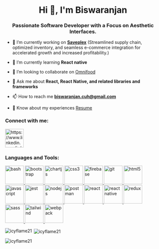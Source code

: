<h1 align="center">Hi 👋, I'm Biswaranjan</h1>
<h3 align="center">Passionate Software Developer with a Focus on Aesthetic Interfaces.</h3>

- 🔭 I’m currently working on **[Saveplex](https://saveplex.com/)** (Streamlined supply chain, optimized inventory, and seamless e-commerce integration for accelerated growth and increased profitability.)

- 🌱 I’m currently learning **React native**

- 👯 I’m looking to collaborate on [Omnifood](https://github.com/icyflame21/Omnifood)

- 💬 Ask me about **React, React Native, and related libraries and frameworks**

- 📫 How to reach me **biswaranjan.cuh@gmail.com**

- 📄 Know about my experiences [Resume](https://drive.google.com/file/d/1M6WNaKyka5I_vPDH-oKIxQWOIjDSUbal/view?usp=sharing)

<h3 align="left">Connect with me:</h3>
<p align="left">
<a href="https://www.linkedin.com/in/biswaranjan-s/" target="blank"><img align="center" src="https://i.ibb.co/2dSkTF4/linkedin-svgrepo-com.png" alt="https://www.linkedin.com/in/biswaranjan-s/" height="60" width="60" /></a>
</p>

<h3 align="left">Languages and Tools:</h3>
<p align="left"> <a href="https://www.gnu.org/software/bash/" target="_blank" rel="noreferrer"> <img src="https://www.vectorlogo.zone/logos/gnu_bash/gnu_bash-icon.svg" alt="bash" width="60" height="60"/> </a> <a href="https://getbootstrap.com" target="_blank" rel="noreferrer"> <img src="https://i.ibb.co/wcmyqTH/bootstrap-fill-svgrepo-com.png" alt="bootstrap" width="60" height="60"/> </a> <a href="https://www.chartjs.org" target="_blank" rel="noreferrer"> <img src="https://www.chartjs.org/media/logo-title.svg" alt="chartjs" width="60" height="60"/> </a> <a href="https://www.w3schools.com/css/" target="_blank" rel="noreferrer"> <img src="https://i.ibb.co/wrHzVGh/css-3-svgrepo-com.png" alt="css3" width="60" height="60"/> </a> <a href="https://firebase.google.com/" target="_blank" rel="noreferrer"> <img src="https://www.vectorlogo.zone/logos/firebase/firebase-icon.svg" alt="firebase" width="60" height="60"/> </a> <a href="https://git-scm.com/" target="_blank" rel="noreferrer"> <img src="https://www.vectorlogo.zone/logos/git-scm/git-scm-icon.svg" alt="git" width="60" height="60"/> </a> <a href="https://www.w3.org/html/" target="_blank" rel="noreferrer"> <img src="https://i.ibb.co/BLcKFNZ/html-5-svgrepo-com.png" alt="html5" width="60" height="60"/> </a> <a href="https://developer.mozilla.org/en-US/docs/Web/JavaScript" target="_blank" rel="noreferrer"> <img src="https://i.ibb.co/K576pVw/javascript-svgrepo-com.png" alt="javascript" width="60" height="60"/> </a> <a href="https://jestjs.io" target="_blank" rel="noreferrer"> <img src="https://www.vectorlogo.zone/logos/jestjsio/jestjsio-icon.svg" alt="jest" width="60" height="60"/> </a> <a href="https://nodejs.org" target="_blank" rel="noreferrer"> <img src="https://i.ibb.co/XSSzS0t/nodejs-1-logo-svgrepo-com.png" alt="nodejs" width="60" height="60"/> </a> <a href="https://postman.com" target="_blank" rel="noreferrer"> <img src="https://www.vectorlogo.zone/logos/getpostman/getpostman-icon.svg" alt="postman" width="60" height="60"/> </a> <a href="https://reactjs.org/" target="_blank" rel="noreferrer"> <img src="https://i.ibb.co/sPd2V2W/reactjs-svgrepo-com.png" alt="react" width="60" height="60"/> </a> <a href="https://reactnative.dev/" target="_blank" rel="noreferrer"> <img src="https://i.ibb.co/k4d1Jyt/reactts-svgrepo-com.png" alt="reactnative" width="60" height="60"/> </a> <a href="https://redux.js.org" target="_blank" rel="noreferrer"> <img src="https://i.ibb.co/c1X9Qwj/redux-svgrepo-com.png" alt="redux" width="60" height="60"/> </a> <a href="https://sass-lang.com" target="_blank" rel="noreferrer"> <img src="https://i.ibb.co/zbmr1fn/sass-svgrepo-com.png" alt="sass" width="60" height="60"/> </a> <a href="https://tailwindcss.com/" target="_blank" rel="noreferrer"> <img src="https://www.vectorlogo.zone/logos/tailwindcss/tailwindcss-icon.svg" alt="tailwind" width="60" height="60"/> </a> <a href="https://webpack.js.org" target="_blank" rel="noreferrer"> <img src="https://i.ibb.co/WFJW64w/webpack-svgrepo-com.png" alt="webpack" width="60" height="60"/> </a> </p>

<p><img align="left" src="https://github-readme-stats.vercel.app/api/top-langs?username=icyflame21&show_icons=true&locale=en&layout=compact" alt="icyflame21" /></p>

<p>&nbsp;<img align="center" src="https://github-readme-stats.vercel.app/api?username=icyflame21&show_icons=true&locale=en" alt="icyflame21" /></p>

<p><img align="center" src="https://github-readme-streak-stats.herokuapp.com/?user=icyflame21&" alt="icyflame21" /></p>
